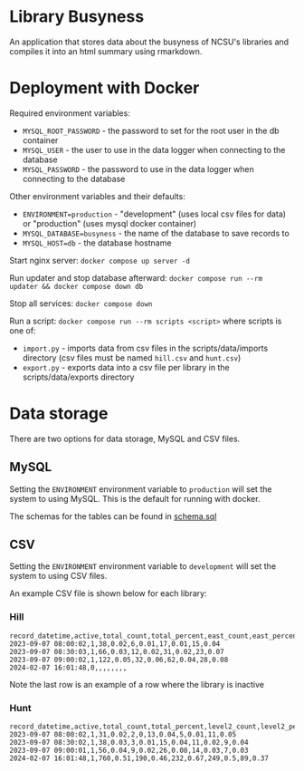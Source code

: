 # Library Busyness

An application that stores data about the busyness of NCSU's libraries and compiles it into an html summary using rmarkdown.

# Deployment with Docker

Required environment variables:
 - `MYSQL_ROOT_PASSWORD` - the password to set for the root user in the db container
 - `MYSQL_USER` - the user to use in the data logger when connecting to the database
 - `MYSQL_PASSWORD` - the password to use in the data logger when connecting to the database

Other environment variables and their defaults:
 - `ENVIRONMENT=production` - "development" (uses local csv files for data) or "production" (uses mysql docker container)
 - `MYSQL_DATABASE=busyness` - the name of the database to save records to
 - `MYSQL_HOST=db` - the database hostname

Start nginx server: `docker compose up server -d`

Run updater and stop database afterward: `docker compose run --rm updater && docker compose down db`

Stop all services: `docker compose down`

Run a script: `docker compose run --rm scripts <script>` where scripts is one of:
 - `import.py` - imports data from csv files in the scripts/data/imports directory (csv files must be named `hill.csv` and `hunt.csv`)
 - `export.py` - exports data into a csv file per library in the scripts/data/exports directory

# Data storage

There are two options for data storage, MySQL and CSV files.

## MySQL

Setting the `ENVIRONMENT` environment variable to `production` will set the system to using MySQL. This is the default for running with docker.

The schemas for the tables can be found in [schema.sql](db/schema.sql)

## CSV

Setting the `ENVIRONMENT` environment variable to `development` will set the system to using CSV files.

An example CSV file is shown below for each library:

### Hill
```
record_datetime,active,total_count,total_percent,east_count,east_percent,tower_count,tower_percent,west_count,west_percent
2023-09-07 08:00:02,1,38,0.02,6,0.01,17,0.01,15,0.04
2023-09-07 08:30:03,1,66,0.03,12,0.02,31,0.02,23,0.07
2023-09-07 09:00:02,1,122,0.05,32,0.06,62,0.04,28,0.08
2024-02-07 16:01:48,0,,,,,,,,
```
Note the last row is an example of a row where the library is inactive

### Hunt
```
record_datetime,active,total_count,total_percent,level2_count,level2_percent,level3_count,level3_percent,level4_count,level4_percent,level5_count,level5_percent
2023-09-07 08:00:02,1,31,0.02,2,0,13,0.04,5,0.01,11,0.05
2023-09-07 08:30:02,1,38,0.03,3,0.01,15,0.04,11,0.02,9,0.04
2023-09-07 09:00:01,1,56,0.04,9,0.02,26,0.08,14,0.03,7,0.03
2024-02-07 16:01:48,1,760,0.51,190,0.46,232,0.67,249,0.5,89,0.37
```
